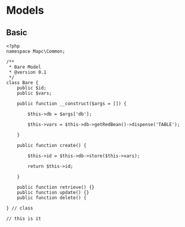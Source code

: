 Models
==================================================

Basic
--------------------------------------------------
```
<?php
namespace Mapc\Common;

/**
 * Bare Model
 * @version 0.1
 */
class Bare {
    public $id;
    public $vars;

    public function __construct($args = []) {

        $this->db = $args['db'];

        $this->vars = $this->db->getRedBean()->dispense('TABLE');

    }

    public function create() {

        $this->id = $this->db->store($this->vars);

        return $this->id;
        
    }

    public function retrieve() {}
    public function update() {}
    public function delete() {

} // class

// this is it
```
